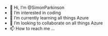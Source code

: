 - 👋 Hi, I’m @SimonParkinson
- 👀 I’m interested in coding
- 🌱 I’m currently learning all things Azure
- 💞️ I’m looking to collaborate on all things Azure
- 📫 How to reach me ...

<!---
SimonParkinson/SimonParkinson is a ✨ special ✨ repository because its `README.md` (this file) appears on your GitHub profile.
You can click the Preview link to take a look at your changes.
--->
